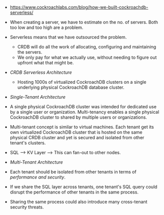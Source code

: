 * https://www.cockroachlabs.com/blog/how-we-built-cockroachdb-serverless/
* When creating a server, we have to estimate on the no. of servers. Both too low and too high are a problem.
* Serverless means that we have outsourced the problem.
    * CRDB will do all the work of allocating, configuring and maintaining the servers.
    * We only pay for what we actually use, without needing to figure out upfront what that might be.

* *CRDB Serverless Architecture*
    * Hosting 1000s of virtualized CockroachDB clusters on a single underlying physical CockroachDB database cluster.

* *Single-Tenant Architecture*
* A single physical CockroachDB cluster was intended for dedicated use by a single user or organization. Multi-tenancy enables a single physical CockroachDB cluster to shared by multiple users or organizations.
* Multi-tenant concept is similar to virtual machines. Each tenant get its own virtualized CockroachDB cluster that is hosted on the same physical CRDB cluster and yet is secured and isolated from other tenant's clusters.
* SQL --> KV Layer --> This can fan-out to other nodes.

* *Multi-Tenant Architecture*
* Each tenant should be isolated from other tenants in terms of *performance and security*.
* If we share the SQL layer across tenants, one tenant's SQL query could disrupt the performance of other tenants in the same process.
* Sharing the same process could also introduce many cross-tenant security threats.